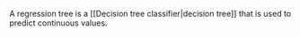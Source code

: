 A regression tree is a [[Decision tree classifier|decision tree]] that is used to predict continuous values. 